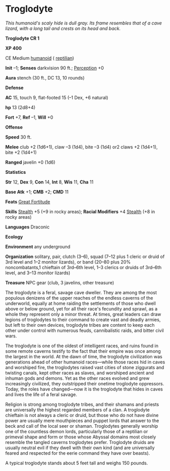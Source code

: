 # Troglodyte

_This humanoid's scaly hide is dull gray. Its frame resembles that of a cave lizard, with a long tail and crests on its head and back._

**Troglodyte CR 1**

**XP 400**

CE Medium [humanoid](creatureTypes#_humanoid) ( [reptilian](creatureTypes#_reptilian-subtype))

**Init** –1; **Senses** darkvision 90 ft.; [Perception](../skills/perception#_perception) +0

**Aura** stench (30 ft., DC 13, 10 rounds)

**Defense**

**AC** 15, touch 9, flat-footed 15 (–1 Dex, +6 natural)

**hp** 13 (2d8+4)

**Fort** +7, **Ref** –1, **Will** +0

**Offense**

**Speed** 30 ft.

**Melee** club +2 (1d6+1), claw –3 (1d4), bite –3 (1d4) or2 claws +2 (1d4+1), bite +2 (1d4+1)

**Ranged** javelin +0 (1d6)

**Statistics**

**Str** 12, **Dex** 9, **Con** 14, **Int** 8, **Wis** 11, **Cha** 11

**Base Atk** +1; **CMB** +2; **CMD** 11

**Feats** [Great Fortitude](../feats#_great-fortitude)

**Skills** [Stealth](../skills/stealth#_stealth) +5 (+9 in rocky areas); **Racial Modifiers** +4 [Stealth](../skills/stealth#_stealth) (+8 in rocky areas)

**Languages** Draconic

**Ecology**

**Environment** any underground

**Organization** solitary, pair, clutch (3–6), squad (7–12 plus 1 cleric or druid of 3rd level and 1–2 monitor lizards), or band (20–80 plus 20% noncombatants,1 chieftain of 3rd–6th level, 1–3 clerics or druids of 3rd–6th level, and 3–13 monitor lizards)

**Treasure** NPC gear (club, 3 javelins, other treasure)

The troglodyte is a feral, savage cave dweller. They are among the most populous denizens of the upper reaches of the endless caverns of the underworld, equally at home raiding the settlements of those who dwell above or below ground, yet for all their race's fecundity and sprawl, as a whole they represent only a minor threat. At times, great leaders can draw legions of troglodytes to their command to create vast and deadly armies, but left to their own devices, troglodyte tribes are content to keep each other under control with numerous feuds, cannibalistic raids, and bitter civil wars.

The troglodyte is one of the oldest of intelligent races, and ruins found in some remote caverns testify to the fact that their empire was once among the largest in the world. At the dawn of time, the troglodyte civilization was generations ahead of other humanoid races—while those races hid in caves and worshiped fire, the troglodytes raised vast cities of stone ziggurats and twisting canals, kept other races as slaves, and worshiped ancient and inhuman gods and demons. Yet as the other races evolved and grew increasingly civilized, they outstripped their onetime troglodyte oppressors. Today, the roles have changed—now it is the troglodyte that hides in caves and lives the life of a feral savage.

Religion is strong among troglodyte tribes, and their shamans and priests are universally the highest regarded members of a clan. A troglodyte chieftain is not always a cleric or druid, but those who do not have divine power are usually mere mouthpieces and puppet lords that answer to the beck and call of the local seer or shaman. Troglodytes generally worship one of the countless demon lords, particularly those of a reptilian or primeval shape and form or those whose Abyssal domains most closely resemble the tangled caverns troglodytes prefer. Troglodyte druids are usually neutral evil if they dwell with their own kind (and are universally feared and respected for the eerie command they have over beasts).

A typical troglodyte stands about 5 feet tall and weighs 150 pounds.


